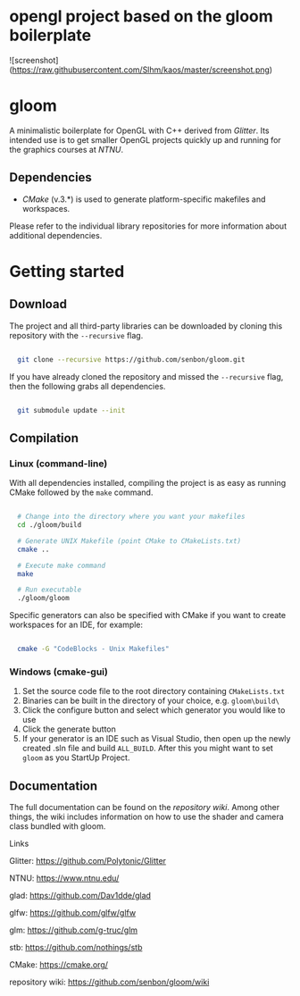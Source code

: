 # opengl project based on the gloom boilerplate
![screenshot] (https://raw.githubusercontent.com/Slhm/kaos/master/screenshot.png)


# gloom




A minimalistic boilerplate for OpenGL with C++ derived from _Glitter_. Its intended use is to get smaller OpenGL projects quickly up and running for the graphics courses at _NTNU_.


## Dependencies

* _CMake_ (v.3.*) is used to generate platform-specific makefiles and workspaces.

Please refer to the individual library repositories for more information about additional dependencies.


# Getting started

## Download


The project and all third-party libraries can be downloaded by cloning this repository with the ``--recursive`` flag.

```bash

  git clone --recursive https://github.com/senbon/gloom.git
```
If you have already cloned the repository and missed the ``--recursive`` flag, then the following grabs all dependencies.

```bash

  git submodule update --init 
```

## Compilation


### Linux (command-line)

With all dependencies installed, compiling the project is as easy as running CMake followed by the ``make`` command.

```bash

  # Change into the directory where you want your makefiles
  cd ./gloom/build

  # Generate UNIX Makefile (point CMake to CMakeLists.txt)
  cmake ..

  # Execute make command
  make

  # Run executable
  ./gloom/gloom
```
Specific generators can also be specified with CMake if you want to create workspaces for an IDE, for example:

```bash

  cmake -G "CodeBlocks - Unix Makefiles"
```

### Windows (cmake-gui)


1. Set the source code file to the root directory containing ``CMakeLists.txt``
2. Binaries can be built in the directory of your choice, e.g. ``gloom\build\``
3. Click the configure button and select which generator you would like to use
4. Click the generate button
5. If your generator is an IDE such as Visual Studio, then open up the newly created .sln file and build ``ALL_BUILD``. After this you might want to set ``gloom`` as you StartUp Project.

## Documentation


The full documentation can be found on the _repository wiki_.
Among other things, the wiki includes information on how to use the shader and camera class bundled with gloom.


Links

Glitter: https://github.com/Polytonic/Glitter

NTNU: https://www.ntnu.edu/

glad: https://github.com/Dav1dde/glad

glfw: https://github.com/glfw/glfw

glm: https://github.com/g-truc/glm

stb: https://github.com/nothings/stb

CMake: https://cmake.org/

repository wiki: https://github.com/senbon/gloom/wiki

